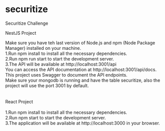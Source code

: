 # securitize
Securitize Challenge

NestJS Project

Make sure you have teh last version of Node.js and npm (Node Package Manager) installed on your machine.<br>
1.Run npm install to install all the necessary dependencies.<br>
2.Run npm run start to start the development server.<br>
3.The API will be available at http://localhost:3001/api <br>
You can access the API documentation at http://localhost:3001/api/docs. This project uses Swagger to document the API endpoints.<br>
Make sure your mongodb is running and have the table securitize, also the project will use the port 3001 by default.<br>
<br><br>
React Project
<br><br>
1.Run npm install to install all the necessary dependencies.<br>
2.Run npm start to start the development server.<br>
3.The application will be available at http://localhost:3000 in your browser.
